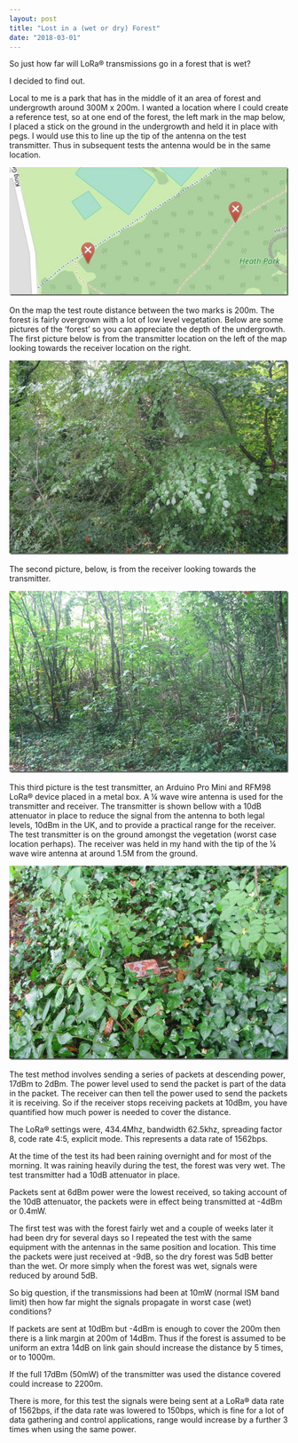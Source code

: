 ```yaml
---
layout: post
title: "Lost in a (wet or dry) Forest"
date: "2018-03-01"
---
```


So just how far will LoRa® transmissions go in a forest that is wet?

I decided to find out.

Local to me is a park that has in the middle of it an area of forest and undergrowth around 300M x 200m. I wanted a location where I could create a reference test, so at one end of the forest, the left mark in the map below, I placed a stick on the ground in the undergrowth and held it in place with pegs. I would use this to line up the tip of the antenna on the test transmitter. Thus in subsequent tests the antenna would be in the same location.

  

![](/images/Wet-or-dry-forest-pic1_thumb.jpg)

On the map the test route distance between the two marks is 200m. The forest is fairly overgrown with a lot of low level vegetation. Below are some pictures of the ‘forest’ so you can appreciate the depth of the undergrowth. The first picture below is from the transmitter location on the left of the map looking towards the receiver location on the right.

![](/images/Wet-or-dry-forest-pic2_thumb.jpg)

The second picture, below, is from the receiver looking towards the transmitter.

![](/images/Wet-or-dry-forest-pic3_thumb.jpg)

This third picture is the test transmitter, an Arduino Pro Mini and RFM98 LoRa® device placed in a metal box. A ¼ wave wire antenna is used for the transmitter and receiver. The transmitter is shown bellow with a 10dB attenuator in place to reduce the signal from the antenna to both legal levels, 10dBm in the UK, and to provide a practical range for the receiver. The test transmitter is on the ground amongst the vegetation (worst case location perhaps). The receiver was held in my hand with the tip of the ¼ wave wire antenna at around 1.5M from the ground.

![](/images/Wet-or-dry-forest-pic4_thumb.jpg)

The test method involves sending a series of packets at descending power, 17dBm to 2dBm. The power level used to send the packet is part of the data in the packet. The receiver can then tell the power used to send the packets it is receiving. So if the receiver stops receiving packets at 10dBm, you have quantified how much power is needed to cover the distance.

The LoRa® settings were, 434.4Mhz, bandwidth 62.5khz, spreading factor 8, code rate 4:5, explicit mode. This represents a data rate of 1562bps.

At the time of the test its had been raining overnight and for most of the morning. It was raining heavily during the test, the forest was very wet. The test transmitter had a 10dB attenuator in place.

Packets sent at 6dBm power were the lowest received, so taking account of the 10dB attenuator, the packets were in effect being transmitted at -4dBm or 0.4mW.

The first test was with the forest fairly wet and a couple of weeks later it had been dry for several days so I repeated the test with the same equipment with the antennas in the same position and location. This time the packets were just received at -9dB, so the dry forest was 5dB better than the wet. Or more simply when the forest was wet, signals were reduced by around 5dB.

So big question, if the transmissions had been at 10mW (normal ISM band limit) then how far might the signals propagate in worst case (wet) conditions?

If packets are sent at 10dBm but -4dBm is enough to cover the 200m then there is a link margin at 200m of 14dBm. Thus if the forest is assumed to be uniform an extra 14dB on link gain should increase the distance by 5 times, or to 1000m.

If the full 17dBm (50mW) of the transmitter was used the distance covered could increase to 2200m.

There is more, for this test the signals were being sent at a LoRa® data rate of 1562bps, if the data rate was lowered to 150bps, which is fine for a lot of data gathering and control applications, range would increase by a further 3 times when using the same power.
